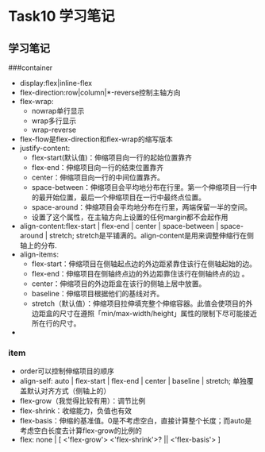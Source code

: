 # Task10 学习笔记
## 学习笔记
###container
- display:flex|inline-flex
- flex-direction:row|column|*-reverse控制主轴方向
- flex-wrap:
    + nowrap单行显示
    + wrap多行显示
    + wrap-reverse
- flex-flow是flex-direction和flex-wrap的缩写版本
- justify-content:
    + flex-start(默认值)：伸缩项目向一行的起始位置靠齐
    + flex-end：伸缩项目向一行的结束位置靠齐
    + center：伸缩项目向一行的中间位置靠齐。
    + space-between：伸缩项目会平均地分布在行里。第一个伸缩项目一行中的最开始位置，最后一个伸缩项目在一行中最终点位置。
    + space-around：伸缩项目会平均地分布在行里，两端保留一半的空间。
    + 设置了这个属性，在主轴方向上设置的任何margin都不会起作用
- align-content:flex-start | flex-end | center | space-between | space-around | stretch; stretch是平铺满的。align-content是用来调整伸缩行在侧轴上的分布.
- align-items:
    + flex-start：伸缩项目在侧轴起点边的外边距紧靠住该行在侧轴起始的边。
    + flex-end：伸缩项目在侧轴终点边的外边距靠住该行在侧轴终点的边 。
    + center：伸缩项目的外边距盒在该行的侧轴上居中放置。
    + baseline：伸缩项目根据他们的基线对齐。
    + stretch（默认值）：伸缩项目拉伸填充整个伸缩容器。此值会使项目的外边距盒的尺寸在遵照「min/max-width/height」属性的限制下尽可能接近所在行的尺寸。
- 
### item
- order可以控制伸缩项目的顺序
- align-self: auto | flex-start | flex-end | center | baseline | stretch; 单独覆盖默认对齐方式（侧轴上的）
- flex-grow（我觉得比较有用）：调节比例
- flex-shrink：收缩能力，负值也有效
- flex-basis：伸缩的基准值。0是不考虑空白，直接计算整个长度；而auto是考虑空白长度去计算flex-grow的比例的
- flex: none | [ <'flex-grow'> <'flex-shrink'>? || <'flex-basis'> ]